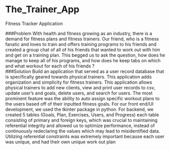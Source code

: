# The_Trainer_App
Fitness Tracker Application

###Problem
	With health and fitness growing as an industry, there is a demand for fitness plans and fitness trainers. Our friend, who is a fitness fanatic and loves to train and offers training programs to his friends and created a group chat of all of his friends that wanted to work out with him and get on a training plan. This begged us to ask the question, how does he manage to keep all of his programs, and how does he keep tabs on which and what workout for each of his friends ?  
###Solution
	Build an application that served as a user record database that is specifically geared towards physical trainers. This application adds organization and simplicity for fitness trainers. This application allows physical trainers to add new clients, view and print user records to csv, update user’s and goals, delete users, and search for users. The most prominent feature was the ability to auto assign specific workout plans to the users based off of their inputted fitness goals. 
	For our front end/UI development, we used the tkinter package in python.
 For backend, we created 5 tables (Goals, Plan, Exercises, Users, and Progress) each table consisting of primary and foreign keys, which was crucial to maintaining referential integrity and allowed us to optimize performance, instead of continuously redeclaring the values which may lead to misidentified data. Utilizing referential constraints was extremely important because each user was unique, and had their own unique work out plan
